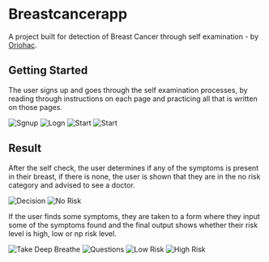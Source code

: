 # Breastcancerapp

A project built for detection of Breast Cancer through self examination - by [Oriohac](https://www.x.com/oriohac).

## Getting Started

The user signs up and goes through the self examination processes, by reading through instructions on each page and practicing all that is written on those pages.

![Sgnup](breastcancerapp/readmeImages/ca-signup.png "Signup") ![Logn](breastcancerapp/readmeImages/ca-login.png "Login") ![Start](breastcancerapp/readmeImages/ca-start.png) ![Start](breastcancerapp/readmeImages/ca-updown.png "Start Check")

## Result

After the self check, the user determines if any of the symptoms is present in their breast, if there is none, the user is shown that they are in the no risk category and advised to see a doctor.

![Decision](breastcancerapp/readmeImages/ca-decision.png) ![No Risk](breastcancerapp/readmeImages/ca-norisk.png)

If the user finds some symptoms, they are taken to a form where they input some of the symptoms found and the final output shows whether their risk level is high, low or np risk level.

![Take Deep Breathe](breastcancerapp/readmeImages/ca-breathe.png "Take deep breathe") ![Questions](breastcancerapp/readmeImages/ca-questions.png) ![Low Risk](breastcancerapp/readmeImages/ca-lowrisk.png) ![High Risk](breastcancerapp/readmeImages/ca-highrisk.png)

